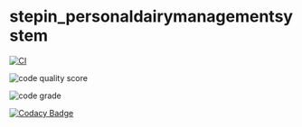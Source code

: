 # stepin_personaldairymanagementsystem  

[![CI](https://github.com/RajarajeshwariChanda/stepin_personaldairymanagementsystem/actions/workflows/main.yml/badge.svg)](https://github.com/RajarajeshwariChanda/stepin_personaldairymanagementsystem/actions/workflows/main.yml)  

![code quality score](https://www.code-inspector.com/project/28411/score/svg)

![code grade](https://www.code-inspector.com/project/28411/status/svg)  

[![Codacy Badge](https://app.codacy.com/project/badge/Grade/f6d60172182d4847a533f1311492b9ef)](https://www.codacy.com/gh/RajarajeshwariChanda/stepin_personaldairymanagementsystem/dashboard?utm_source=github.com&amp;utm_medium=referral&amp;utm_content=RajarajeshwariChanda/stepin_personaldairymanagementsystem&amp;utm_campaign=Badge_Grade)
